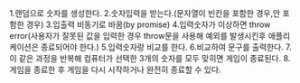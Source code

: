 1.랜덤으로 숫자를 생성한다.
2.숫자입력을 받는다.(문자열이 빈칸을 포함한 경우,안 포함한 경우)
3.입출력 비동기로 바꿈(by promise)
4.입력숫자가 이상하면 throw error(사용자가 잘못된 값을 입력한 경우 throw문을 사용해 예외를 발생시킨후 애플리케이션은 종료되어야 한다.)
5.입력숫자랑 비교를 한다.
6.비교하여 문구를 출력한다.
7.이 같은 과정을 반복해 컴퓨터가 선택한 3개의 숫자를 모두 맞히면 게임이 종료된다.
8.게임을 종료한 후 게임을 다시 시작하거나 완전히 종료할 수 있다.

